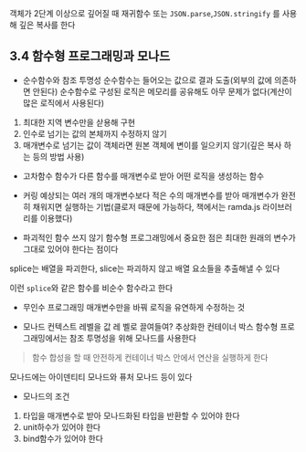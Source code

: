 객체가 2단계 이상으로 깊어질 때 재귀함수 또는 `JSON.parse`,`JSON.stringify` 를 사용해 깊은 복사를 한다

## 3.4 함수형 프로그래밍과 모나드
* 순수함수와 참조 투명성
순수함수는 들어오는 값으로 결과 도출(외부의 값에 의존하면 안된다)
순수함수로 구성된 로직은 메모리를 공유해도 아무 문제가 없다(계산이 많은 로직에서 사용된다)

1. 최대한 지역 변수만을 삳용해 구현
2. 인수로 넘기는 값의 본체까지 수정하지 않기
3. 매개변수로 넘기는 값이 객체라면 원본 객체에 변이를 일으키지 않기(깊은 복사 하는 등의 방법 사용)

* 고차함수
함수가 다른 함수를 매개변수로 받아 어떤 로직을 생성하는 함수


* 커링
예상되는 여러 개의 매개변수보다 적은 수의 매개변수를 받아 매개변수가 완전히 채워지면 실행하는 기법(클로저 때문에 가능하다, 책에서는 ramda.js 라이브러리를 이용했다)

* 파괴적인 함수 쓰지 않기
함수형 프로그래밍에서 중요한 점은 최대한 원래의 변수가 그대로 있어야 한다는 점이다

splice는 배열을 파괴한다, slice는 파괴하지 않고 배열 요소들을 추출해낼 수 있다

이런 `splice`와 같은 함수를 비순수 함수라고 한다

* 무인수 프로그래밍
매개변수만을 바꿔 로직을 유연하게 수정하는 것

* 모나드
컨텍스트 레벨을 값 레 벨로 끌여들여? 추상화한 컨테이너 박스
함수형 프로그래밍에서는 참조 투명성을 위해 모나드를 사용한다
> 함수 합성을 할 때 안전하게 컨테이너 박스 안에서 연산을 실행하게 한다

모나드에는 아이덴티티 모나드와 퓨처 모나드 등이 있다

* 모나드의 조건
1. 타입을 매개변수로 받아 모나드화된 타입을 반환할 수 있어야 한다
2. unit하수가 있어야 한다
3. bind함수가 있어야 한다